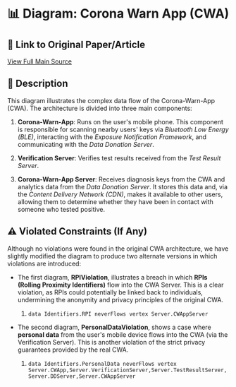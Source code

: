 # 📊 Diagram: Corona Warn App (CWA)

## 🔗 Link to Original Paper/Article
[View Full Main Source](<https://github.com/corona-warn-app/cwa-documentation/blob/main/solution_architecture.md>)

## 📝 Description
This diagram illustrates the complex data flow of the Corona-Warn-App (CWA). The architecture is divided into three main components:

1. **Corona-Warn-App**: Runs on the user's mobile phone. This component is responsible for scanning nearby users' keys via *Bluetooth Low Energy (BLE)*, interacting with the *Exposure Notification Framework*, and communicating with the *Data Donation Server*.

2. **Verification Server**: Verifies test results received from the *Test Result Server*.

3. **Corona-Warn-App Server**: Receives diagnosis keys from the CWA and analytics data from the *Data Donation Server*. It stores this data and, via the *Content Delivery Network (CDN)*, makes it available to other users, allowing them to determine whether they have been in contact with someone who tested positive.

## ⚠️ Violated Constraints (If Any)
Although no violations were found in the original CWA architecture, we have slightly modified the diagram to produce two alternate versions in which violations are introduced:

- The first diagram, **RPIViolation**, illustrates a breach in which **RPIs (Rolling Proximity Identifiers)** flow into the CWA Server. This is a clear violation, as RPIs could potentially be linked back to individuals, undermining the anonymity and privacy principles of the original CWA.

  1. `data Identifiers.RPI neverFlows vertex Server.CWAppServer`

- The second diagram, **PersonalDataViolation**, shows a case where **personal data** from the user's mobile device flows into the CWA (via the Verification Server). This is another violation of the strict privacy guarantees provided by the real CWA.

  1. `data Identifiers.PersonalData neverFlows vertex Server.CWApp,Server.VerificationServer,Server.TestResultServer,Server.DDServer,Server.CWAppServer`








